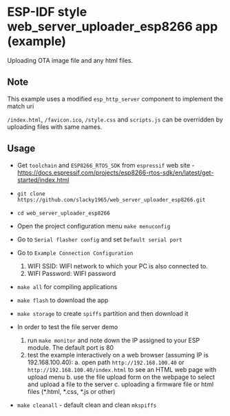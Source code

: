 # ESP-IDF style web_server_uploader_esp8266 app (example)

Uploading OTA image file and any html files.

## Note

This example uses a modified `esp_http_server` component to implement the match uri

`/index.html`, `/favicon.ico`, `/style.css` and `scripts.js` can be overridden by uploading files with same names.

## Usage

* Get `toolchain` and `ESP8266_RTOS_SDK` from `espressif` web site - https://docs.espressif.com/projects/esp8266-rtos-sdk/en/latest/get-started/index.html
* `git clone https://github.com/slacky1965/web_server_uploader_esp8266.git`
* `cd web_server_uploader_esp8266`

* Open the project configuration menu `make menuconfig`

* Go to `Serial flasher config` and set `Default serial port`
* Go to `Example Connection Configuration`
	1. WIFI SSID: WIFI network to which your PC is also connected to.
	2. WIFI Password: WIFI password
	
* `make all` for compiling applications
* `make flash` to download the app
* `make storage` to create `spiffs` partition and then download it
* In order to test the file server demo
	1. run `make monitor` and note down the IP assigned to your ESP module. The default port is 80
	2. test the example interactively on a web browser (assuming IP is 192.168.100.40):
		a. open path `http://192.168.100.40` or `http://192.168.100.40/index.html` to see an HTML web page with upload menu
       		b. use the file upload form on the webpage to select and upload a file to the server
       		c. uploading a firmware file or html files (\*.html, \*.css, \*.js or other)

* `make cleanall` - default clean and clean `mkspiffs`

	
